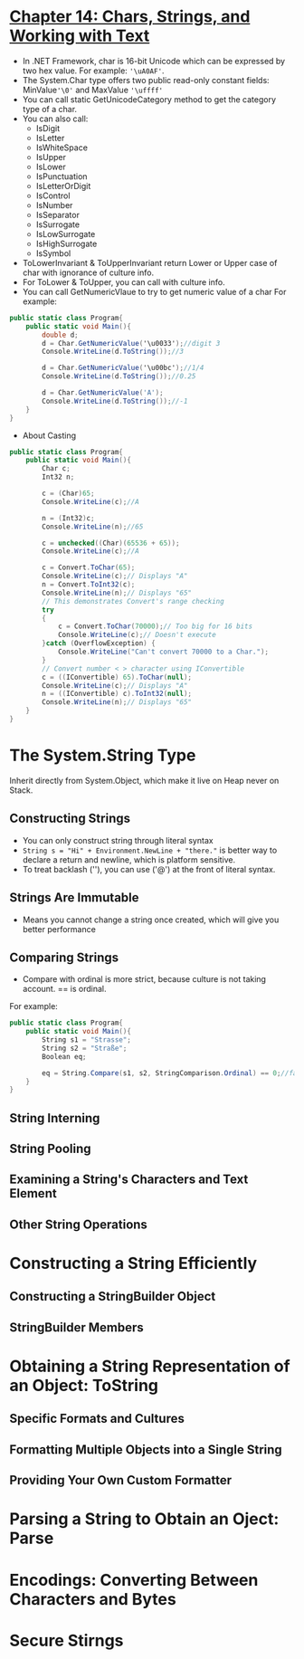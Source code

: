 # <u>Chapter 14: Chars, Strings, and Working with Text</u>
* In .NET Framework, char is 16-bit Unicode which can be expressed by two hex value. For example: `'\uA0AF'`. 
* The System.Char type offers two public read-only constant fields: MinValue`'\0'` and MaxValue `'\uffff'`
* You can call static GetUnicodeCategory method to get the category type of a char.
* You can also call:
    * IsDigit
    * IsLetter
    * IsWhiteSpace
    * IsUpper
    * IsLower
    * IsPunctuation
    * IsLetterOrDigit
    * IsControl
    * IsNumber
    * IsSeparator
    * IsSurrogate
    * IsLowSurrogate
    * IsHighSurrogate
    * IsSymbol
* ToLowerInvariant & ToUpperInvariant return Lower or Upper case of char with ignorance of culture info.
* For ToLower & ToUpper, you can call with culture info.
* You can call GetNumericVlaue to try to get numeric value of a char
For example:
```C#
public static class Program{
    public static void Main(){
        double d;
        d = Char.GetNumericValue('\u0033');//digit 3
        Console.WriteLine(d.ToString());//3

        d = Char.GetNumericValue('\u00bc');//1/4
        Console.WriteLine(d.ToString());//0.25

        d = Char.GetNumericValue('A');
        Console.WriteLine(d.ToString());//-1
    }
}
```

* About Casting
```C#
public static class Program{
    public static void Main(){
        Char c;
        Int32 n;

        c = (Char)65;
        Console.WriteLine(c);//A

        n = (Int32)c;
        Console.WriteLine(n);//65

        c = unchecked((Char)(65536 + 65));
        Console.WriteLine(c);//A

        c = Convert.ToChar(65);        
        Console.WriteLine(c);// Displays "A"        
        n = Convert.ToInt32(c);        
        Console.WriteLine(n);// Displays "65"         
        // This demonstrates Convert's range checking        
        try 
        {           
            c = Convert.ToChar(70000);// Too big for 16 bits           
            Console.WriteLine(c);// Doesn't execute        
        }catch (OverflowException) {           
            Console.WriteLine("Can't convert 70000 to a Char.");      
        }        
        // Convert number < > character using IConvertible        
        c = ((IConvertible) 65).ToChar(null);        
        Console.WriteLine(c);// Displays "A"        
        n = ((IConvertible) c).ToInt32(null);        
        Console.WriteLine(n);// Displays "65"  
    }
}
```

# The System.String Type
Inherit directly from System.Object, which make it live on Heap never on Stack.
## Constructing Strings
* You can only construct string through literal syntax
* `String s = "Hi" + Environment.NewLine + "there."` is better way to declare a return and newline, which is platform sensitive.
* To treat backlash ('\'), you can use ('@') at the front of literal syntax.

## Strings Are Immutable
* Means you cannot change a string once created, which will give you better performance

## Comparing Strings
* Compare with ordinal is more strict, because culture is not taking account. == is ordinal.

For example:
```c#
public static class Program{
    public static void Main(){
        String s1 = "Strasse";
        String s2 = "Straße";
        Boolean eq;

        eq = String.Compare(s1, s2, StringComparison.Ordinal) == 0;//false
    }
}
```

## String Interning
## String Pooling
## Examining a String's Characters and Text Element
## Other String Operations

# Constructing a String Efficiently
## Constructing a StringBuilder Object
## StringBuilder Members

# Obtaining a String Representation of an Object: ToString
## Specific Formats and Cultures
## Formatting Multiple Objects into a Single String
## Providing Your Own Custom Formatter

# Parsing a String to Obtain an Oject: Parse
# Encodings: Converting Between Characters and Bytes
# Secure Stirngs
